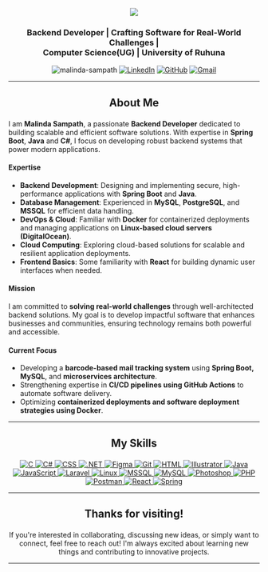 <p align="center">
  <a href="https://github.com/DenverCoder1/readme-typing-svg"><img src="https://readme-typing-svg.herokuapp.com?font=Time+New+Roman&color=cyan&size=40&center=true&vCenter=true&width=600&height=100&lines=Hi,I'm+Malinda+Sampath;"></a>
    
<h3 align="center">Backend Developer | Crafting Software for Real-World Challenges | <br> Computer Science(UG) | University of Ruhuna</h3>
</p>
<p align="center">
  <img src="https://komarev.com/ghpvc/?username=malinda-sampath&label=Profile%20views&color=green&style=flat" alt="malinda-sampath" />
  <a href="https://www.linkedin.com/in/malinda-sampath/"><img src="https://img.shields.io/badge/LinkedIn-%230A66C2.svg?style=plastic&logo=linkedin&logoColor=white" alt="LinkedIn"/></a>
	<a href="https://github.com/malinda-sampath"><img src="https://img.shields.io/badge/github-%23181717.svg?style=plastic&logo=github&logoColor=white" alt="GitHub"/></a>
    <a href="mailto:malindasampath45@gmail.com"><img src="https://img.shields.io/badge/gmail-%23EA4335.svg?style=plastic&logo=gmail&logoColor=white" alt="Gmail"/></a>
</p>

---

## <p align="center">About Me</p>

I am **Malinda Sampath**, a passionate **Backend Developer** dedicated to building scalable and efficient software solutions. With expertise in **Spring Boot**, **Java** and  **C#**, I focus on developing robust backend systems that power modern applications.  

#### **Expertise**  

- **Backend Development**: Designing and implementing secure, high-performance applications with **Spring Boot** and **Java**.  
- **Database Management**: Experienced in **MySQL**, **PostgreSQL**, and **MSSQL** for efficient data handling.  
- **DevOps & Cloud**: Familiar with **Docker** for containerized deployments and managing applications on **Linux-based cloud servers (DigitalOcean)**.  
- **Cloud Computing**: Exploring cloud-based solutions for scalable and resilient application deployments.  
- **Frontend Basics**: Some familiarity with **React** for building dynamic user interfaces when needed.  

#### **Mission**  

I am committed to **solving real-world challenges** through well-architected backend solutions. My goal is to develop impactful software that enhances businesses and communities, ensuring technology remains both powerful and accessible.  

#### **Current Focus**  

- Developing a **barcode-based mail tracking system** using **Spring Boot, MySQL**, and **microservices architecture**.  
- Strengthening expertise in **CI/CD pipelines using GitHub Actions** to automate software delivery.  
- Optimizing **containerized deployments and software deployment strategies using Docker**.  

---

## <p align="center">My Skills</p>

<p align="center">
   
  <a href="https://www.cprogramming.com/" target="_blank">
    <img alt="C" src="https://img.shields.io/badge/C%20-%232370ED.svg?style=plastic&logo=c&logoColor=white">
  </a> 
  
  <a href="https://www.w3schools.com/cs/" target="_blank">
    <img alt="C#" src="https://img.shields.io/badge/C%23%20-%232370ED.svg?style=plastic&logo=csharp&logoColor=white">
  </a> 
  
  <a href="https://www.w3schools.com/css/" target="_blank">
    <img alt="CSS" src="https://img.shields.io/badge/CSS%20-%231572B6.svg?style=plastic&logo=css3&logoColor=white">
  </a> 
  
  <a href="https://dotnet.microsoft.com/" target="_blank">
    <img alt=".NET" src="https://img.shields.io/badge/.NET-%235C2D91.svg?style=plastic&logo=dotnet&logoColor=white">
  </a> 
  
  <a href="https://www.figma.com/" target="_blank">
    <img alt="Figma" src="https://img.shields.io/badge/Figma-%23000000.svg?style=plastic&logo=figma&logoColor=white">
  </a> 
  
  <a href="https://git-scm.com/" target="_blank">
    <img alt="Git" src="https://img.shields.io/badge/Git-%23F05033.svg?style=plastic&logo=git&logoColor=white">
  </a> 
  
  <a href="https://www.w3.org/html/" target="_blank">
    <img alt="HTML" src="https://img.shields.io/badge/HTML5-%23E34F26.svg?style=plastic&logo=html5&logoColor=white">
  </a> 
  
  <a href="https://www.adobe.com/in/products/illustrator.html" target="_blank">
    <img alt="Illustrator" src="https://img.shields.io/badge/Illustrator-%23FF9A00.svg?style=plastic&logo=adobeillustrator&logoColor=white">
  </a>
  
  <a href="https://www.java.com" target="_blank">
    <img alt="Java" src="https://img.shields.io/badge/Java-%23007396.svg?style=plastic&logo=java&logoColor=white">
  </a> 
  
  <a href="https://developer.mozilla.org/en-US/docs/Web/JavaScript" target="_blank">
    <img alt="JavaScript" src="https://img.shields.io/badge/JavaScript-%23F7DF1E.svg?style=plastic&logo=javascript&logoColor=black">
  </a>
  
  <a href="https://laravel.com/" target="_blank">
    <img alt="Laravel" src="https://img.shields.io/badge/Laravel-%23252B42.svg?style=plastic&logo=laravel&logoColor=white">
  </a> 
  
  <a href="https://www.linux.org/" target="_blank">
    <img alt="Linux" src="https://img.shields.io/badge/Linux-%23FCC624.svg?style=plastic&logo=linux&logoColor=black">
  </a>
  
  <a href="https://www.microsoft.com/en-us/sql-server" target="_blank">
    <img alt="MSSQL" src="https://img.shields.io/badge/MSSQL-%2300478D.svg?style=plastic&logo=microsoftsqlserver&logoColor=white">
  </a>
  
  <a href="https://www.mysql.com/" target="_blank">
    <img alt="MySQL" src="https://img.shields.io/badge/MySQL-%234479A1.svg?style=plastic&logo=mysql&logoColor=white">
  </a> 
  
  <a href="https://www.photoshop.com/en" target="_blank">
    <img alt="Photoshop" src="https://img.shields.io/badge/Photoshop-%2331A8FF.svg?style=plastic&logo=adobephotoshop&logoColor=white">
  </a>
  
  <a href="https://www.php.net" target="_blank">
    <img alt="PHP" src="https://img.shields.io/badge/PHP-%237A7A7A.svg?style=plastic&logo=php&logoColor=white">
  </a>
  
  <a href="https://postman.com" target="_blank">
    <img alt="Postman" src="https://img.shields.io/badge/Postman-%23FF6C37.svg?style=plastic&logo=postman&logoColor=white">
  </a>
  
  <a href="https://reactjs.org/" target="_blank">
    <img alt="React" src="https://img.shields.io/badge/React-%2361DAFB.svg?style=plastic&logo=react&logoColor=black">
  </a>
  
  <a href="https://spring.io/" target="_blank">
    <img alt="Spring" src="https://img.shields.io/badge/Spring-%236DB33F.svg?style=plastic&logo=spring&logoColor=white">
  </a>
</p>

---
<!--
## <p align="center">GitHub Stats</p>

<p align="center">
  <table align="center">
      <td width="50%" align="center">
    <img align="center" src="https://github-readme-stats.vercel.app/api?username=malinda-sampath&theme=dark&show_icons=true&count_private=true" />
    <br><br>
    <img title="🔥 Get streak stats for your profile at git.io/streak-stats" alt="Malinda's streak" src="https://github-readme-streak-stats.herokuapp.com/?user=malinda-sampath&theme=dark&hide_border=false" />
</td>

<td width="50%" align="center">
    <img align="center" src="https://github-readme-stats.anuraghazra1.vercel.app/api/top-langs/?username=malinda-sampath&theme=dark&hide_border=false&no-bg=true&no-frame=true&langs_count=10" />
</td>
  </table>
</p>

---
-->
<!-- ## <p align="center">Connect with Me</p>

<p align="center">
	<a href="https://www.linkedin.com/in/malindasampath/"><img src="https://img.shields.io/badge/LinkedIn-%230A66C2.svg?style=plastic&logo=linkedin&logoColor=white" alt="LinkedIn"/></a>
	<a href="https://github.com/malinda-sampath"><img src="https://img.shields.io/badge/github-%23181717.svg?style=plastic&logo=github&logoColor=white" alt="GitHub"/></a>
    <a href="mailto:malindasampath45@gmail.com"><img src="https://img.shields.io/badge/gmail-%23EA4335.svg?style=plastic&logo=gmail&logoColor=white" alt="Gmail"/></a>

</p>

--- -->

## <p align="center">Thanks for visiting!</p>

<p align="center">
  If you're interested in collaborating, discussing new ideas, or simply want to connect, feel free to reach out! I'm always excited about learning new things and contributing to innovative projects.
</p>

---
